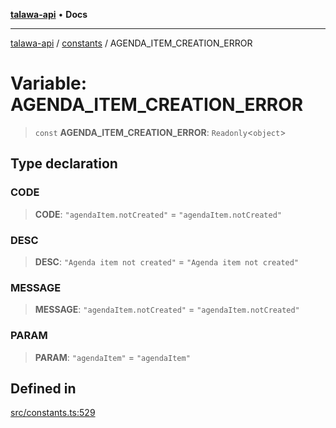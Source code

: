[**talawa-api**](../../README.md) • **Docs**

***

[talawa-api](../../modules.md) / [constants](../README.md) / AGENDA\_ITEM\_CREATION\_ERROR

# Variable: AGENDA\_ITEM\_CREATION\_ERROR

> `const` **AGENDA\_ITEM\_CREATION\_ERROR**: `Readonly`\<`object`\>

## Type declaration

### CODE

> **CODE**: `"agendaItem.notCreated"` = `"agendaItem.notCreated"`

### DESC

> **DESC**: `"Agenda item not created"` = `"Agenda item not created"`

### MESSAGE

> **MESSAGE**: `"agendaItem.notCreated"` = `"agendaItem.notCreated"`

### PARAM

> **PARAM**: `"agendaItem"` = `"agendaItem"`

## Defined in

[src/constants.ts:529](https://github.com/PalisadoesFoundation/talawa-api/blob/3bacbf38707ebd3e3e5f1bc5b4cc7aa3b2adc169/src/constants.ts#L529)
